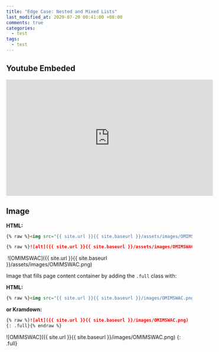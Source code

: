 ```yaml
---
title: "Edge Case: Nested and Mixed Lists"
last_modified_at: 2020-07-20 00:41:00 +08:00
comments: true
categories:
  - test
tags:
  - test
---
```


## Youtube Embeded
<iframe width="560" height="315" src="https://www.youtube.com/embed/IrlEdluxIOA" frameborder="0" allow="accelerometer; autoplay; encrypted-media; gyroscope; picture-in-picture" allowfullscreen></iframe>

## Image
**HTML:**

```html
{% raw %}<img src="{{ site.url }}{{ site.baseurl }}/assets/images/OMIMSWAC.png" alt="">{% endraw %}
```

```markdown
{% raw %}![alt]({{ site.url }}{{ site.baseurl }}/assets/images/OMIMSWAC.png){% endraw %}
```

<img sorce="{{ site.url }}{{ site.baseurl }}/assets/images/OMIMSWAC.png">
![OMIMSWAC]({{ site.url }}{{ site.baseurl }}/assets/images/OMIMSWAC.png)

Image that fills page content container by adding the `.full` class with:

**HTML:**

```html
{% raw %}<img src="{{ site.url }}{{ site.baseurl }}/images/OMIMSWAC.png" alt="" class="full">{% endraw %}
```

**or Kramdown:**

```markdown
{% raw %}![alt]({{ site.url }}{{ site.baseurl }}/images/OMIMSWAC.png)
{: .full}{% endraw %}
```

![OMIMSWAC]({{ site.url }}{{ site.baseurl }}/images/OMIMSWAC.png)
{: .full}
